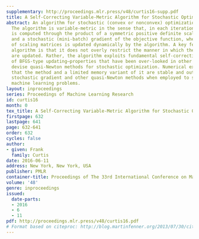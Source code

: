 ```yaml
---
supplementary: http://proceedings.mlr.press/v48/curtis16-supp.pdf
title: A Self-Correcting Variable-Metric Algorithm for Stochastic Optimization
abstract: An algorithm for stochastic (convex or nonconvex) optimization is presented.
  The algorithm is variable-metric in the sense that, in each iteration, the step
  is computed through the product of a symmetric positive definite scaling matrix
  and a stochastic (mini-batch) gradient of the objective function, where the sequence
  of scaling matrices is updated dynamically by the algorithm. A key feature of the
  algorithm is that it does not overly restrict the manner in which the scaling matrices
  are updated. Rather, the algorithm exploits fundamental self-correcting properties
  of BFGS-type updating—properties that have been over-looked in other attempts to
  devise quasi-Newton methods for stochastic optimization. Numerical experiments illustrate
  that the method and a limited memory variant of it are stable and outperform (mini-batch)
  stochastic gradient and other quasi-Newton methods when employed to solve a few
  machine learning problems.
layout: inproceedings
series: Proceedings of Machine Learning Research
id: curtis16
month: 0
tex_title: A Self-Correcting Variable-Metric Algorithm for Stochastic Optimization
firstpage: 632
lastpage: 641
page: 632-641
order: 632
cycles: false
author:
- given: Frank
  family: Curtis
date: 2016-06-11
address: New York, New York, USA
publisher: PMLR
container-title: Proceedings of The 33rd International Conference on Machine Learning
volume: '48'
genre: inproceedings
issued:
  date-parts:
  - 2016
  - 6
  - 11
pdf: http://proceedings.mlr.press/v48/curtis16.pdf
# Format based on citeproc: http://blog.martinfenner.org/2013/07/30/citeproc-yaml-for-bibliographies/
---
```

